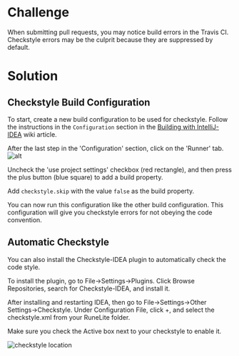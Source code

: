 # Challenge

When submitting pull requests, you may notice build errors in the Travis CI. Checkstyle errors may be the culprit because they are suppressed by default.

# Solution

## Checkstyle Build Configuration

To start, create a new build configuration to be used for checkstyle. Follow the instructions in the `Configuration` section in the [Building with IntelliJ-IDEA](https://github.com/runelite/runelite/wiki/Building-with-IntelliJ-IDEA#configuration) wiki article.

After the last step in the 'Configuration' section, click on the 'Runner' tab.
![alt](https://i.gyazo.com/b43761a4e744e515b6549511a4333b07.png)

Uncheck the 'use project settings' checkbox (red rectangle), and then press the plus button (blue square) to add a build property.

Add `checkstyle.skip` with the value `false` as the build property.

You can now run this configuration like the other build configuration. This configuration will give you checkstyle errors for not obeying the code convention.

## Automatic Checkstyle
You can also install the Checkstyle-IDEA plugin to automatically check the code style.

To install the plugin, go to File->Settings->Plugins. Click Browse Repositories, search for Checkstyle-IDEA, and install it.

After installing and restarting IDEA, then go to File->Settings->Other Settings->Checkstyle. Under Configuration File, click +, and select the checkstyle.xml from your RuneLite folder.

Make sure you check the Active box next to your checkstyle to enable it.

![checkstyle location](https://i.imgur.com/9gWqQjm.png)
